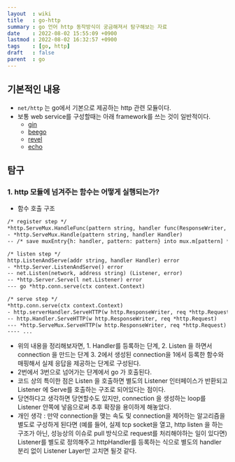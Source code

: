 ```yaml
---
layout  : wiki
title   : go-http
summary : go 언어 http 동작방식이 궁금해져서 탐구해보는 자료
date    : 2022-08-02 15:55:09 +0900
lastmod : 2022-08-02 16:32:57 +0900
tags    : [go, http]
draft   : false
parent  : go
---
```


## 기본적인 내용
- `net/http` 는 go에서 기본으로 제공하는 http 관련 모듈이다.
- 보통 web service를 구성할때는 아래 framework를 쓰는 것이 일반적이다.
  - [gin](https://gin-gonic.com/)
  - [beego](https://beego.vip/)
  - [revel](https://revel.github.io/)
  - [echo](https://echo.labstack.com/)

## 탐구
### 1. http 모듈에 넘겨주는 함수는 어떻게 실행되는가?

- 함수 호출 구조

```txt
/* register step */
*http.ServeMux.HandleFunc(pattern string, handler func(ResponseWriter, *Request))
- *http.ServeMux.Handle(pattern string, handler Handler)
-- /* save muxEntry{h: handler, pattern: pattern} into mux.m[pattern] */

/* listen step */
http.ListenAndServe(addr string, handler Handler) error
- *http.Server.ListenAndServe() error
-- net.Listen(network, address string) (Listener, error)
-- *http.Server.Serve(l net.Listener) error
--- go *http.conn.serve(ctx context.Context)

/* serve step */
*http.conn.serve(ctx context.Context)
- http.serverHandler.ServeHTTP(w http.ResponseWriter, req *http.Request)
-- http.Handler.ServeHTTP(w http.ResponseWriter, req *http.Request)
--- *http.ServeMux.ServeHTTP(w http.ResponseWriter, req *http.Request)
---- ...
```

  - 위의 내용을 정리해보자면, 1. Handler를 등록하는 단계, 2. Listen 을 하면서 connection 을 만드는 단계 3. 2에서 생성된 connection을 1에서 등록한 함수와 매핑해서 실제 응답을 제공하는 단계로 구성된다.
  - 2번에서 3번으로 넘어가는 단계에서 go 가 호출된다.
  - 코드 상의 특이한 점은 Listen 을 호출하면 별도의 Listener 인터페이스가 반환되고 Listener 에 Serve를 호출하는 구조로 되어있다는 점이다.
  - 당연하다고 생각하면 당연할수도 있지만, connection 을 생성하는 loop를 Listener 안쪽에 넣음으로써 추후 확장을 용이하게 해놓았다.
  - 개인 생각 : 만약 connection을 맺는 속도 및 connection을 제어하는 알고리즘을 별도로 구성하게 된다면 (예를 들어, 실제 tcp socket을 열고, http listen 을 하는 구조가 아닌, 성능상의 이슈로 pull 방식으로 request를 처리해야하는 일이 있다면) Listener를 별도로 정의해주고 httpHandler를 등록하는 식으로 별도의 handler 분리 없이 Listener Layer만 고치면 될것 같다.
